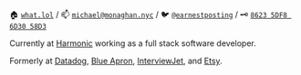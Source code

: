 🏠 [`what.lol`](https://what.lol/) /
📫 [`michael@monaghan.nyc`](mailto:michael@monaghan.nyc) /
🐦 [`@earnestposting`](https://twitter.com/earnestposting) /
🗝️ [`8623 5DF8 6D30 58D3`](https://keybase.io/mikemonaghan/pgp_keys.asc)

Currently at [Harmonic](https://harmonic.ai) working as a full stack software developer.

Formerly at [Datadog](https://datadog.com), [Blue Apron](https://blueapron.com), [InterviewJet](https://www.crunchbase.com/organization/interviewjet), and [Etsy](https://etsy.com).
